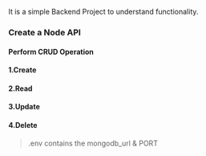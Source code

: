 It is a simple Backend Project to understand functionality.

### Create a Node API

#### Perform CRUD Operation
#### 1.Create
#### 2.Read
#### 3.Update
#### 4.Delete

> .env contains the mongodb_url & PORT